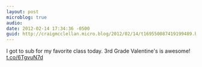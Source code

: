 ```yaml
---
layout: post
microblog: true
audio: 
date: 2012-02-14 17:34:36 -0500
guid: http://craigmcclellan.micro.blog/2012/02/14/t169550087419199489.html
---
```

I got to sub for my favorite class today. 3rd Grade Valentine's is awesome! [t.co/6TgvuN7d](http://t.co/6TgvuN7d)

